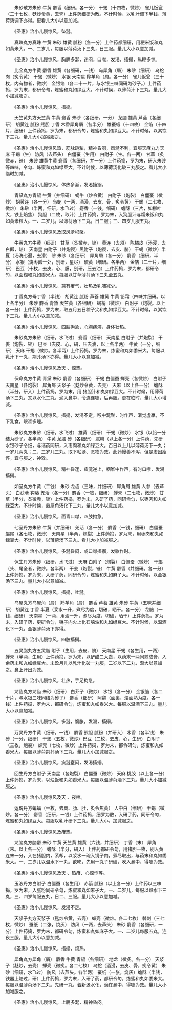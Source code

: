 <!-- { "loadSidebar": true } -->
　　朱砂散方朱砂 牛黄 麝香（细研。各一分） 干蝎（十四枚，微炒） 雀儿饭瓮（二十七枚，麸炒令黄，去壳）上件药细研为散。不计时候，以乳汁调下半钱，薄荷汤调下亦得。更看儿大小以意加减。

　　《圣惠》治小儿慢惊风，坠涎。

　　真珠丸方真珠 牛黄 朱砂 雄黄 腻粉（各一分）上件药都细研，用粳米饭和丸如黄米大。一、二岁儿，每服以薄荷汤下三丸，日三服。量儿大小以意加减。

　　《圣惠》治小儿慢惊风，胸膈多涎，迷闷，口噤，发渴，搐搦，纵睡多惊。

　　比金丸方牛黄 麝香 雄黄（各细研，一钱） 乌犀角（屑） 朱砂（细研） 乌蛇肉（炙令黄） 干蝎（微炒） 水银 天南星 羚羊角（屑。各一分） 雀儿饭瓮（三十枚，内有物者，微炒） 金银箔（各二十一片，与水银三味同研为砂子。）上件药捣，罗为末，都研令匀，炼蜜和丸如绿豆大。不计时候，以薄荷汁下三丸。量儿大小加减服之。

　　《圣惠》治小儿慢惊风，搐搦。

　　天竺黄丸方天竺黄 牛黄 麝香 朱砂（各细研，一分） 龙脑 雄黄 芦荟（各细研） 胡黄连 腻粉 熊胆 丁香 木香犀角屑（各半分） 雄蚕蛾（十四枚） 金箔（十四片，细研）上件药捣，罗为末，都研令匀，炼蜜和丸如绿豆大。不计时候，以粥饮下三丸。量儿大小加减服之。

　　《圣惠》治小儿慢惊风热，筋脉跳掣，精神昏闷，风涎不利，宜服天麻丸方天麻 干蝎（生） 防风（去芦头） 白僵蚕（生用） 白附子（生。各一两） 甘草（炙微赤，锉） 朱砂 雄黄牛黄 麝香（各细研，并一分）上件药捣，罗为末，研入朱砂等四味，令匀、炼蜜和丸如绿豆大。不计时候，以薄荷汤化破三丸服之。看儿大小临时加减。

　　《圣惠》治小儿慢惊风，体热多涎，发渴搐搦。

　　青黛丸方青黛 牛黄（并细研） 蜗牛（炒令黄） 白附子（炮裂） 白僵蚕（微炒） 胡黄连（各一分） 乌蛇（一两，酒浸，去皮、骨，炙令黄） 干蝎（二七枚，微炒） 朱砂（半两，细研，水飞过） 麝香（一钱，细研） 蟾酥（三片，如柳叶大，铁上焙焦） 狗胆（二枚，取汁）上件药捣，罗为末，入狗胆汁与糯米饭和丸如黄米粒大。一、二岁儿，以薄荷汤下三丸，日三服；三、四岁儿服五丸。

　　《圣惠》治小儿慢惊风及取风涎积聚。

　　牛黄丸方牛黄（细研） 甘草（炙微赤，锉） 黄连（去须） 陈橘皮（汤浸，去白瓤，焙） 天南星 白附子（并炮裂）黑附子（炮裂，去皮、脐） 干蝎（微炒）半夏（汤洗七遍，去滑） 砂 朱砂（各细研） 犀角屑（各一分） 麝香（细研，半分） 水银（烧枣瓤一处，别研，星尽） 硫黄（细研。各半两） 金箔（二十片，细研） 巴豆（十枚，去皮、心、膜，别研，压去油）上件药捣，罗为末，都研令匀，以面糊和丸如黍米大。每服以甘草薄荷汤下三丸至五丸。

　　《圣惠》治小儿慢惊风，兼有疳气，壮热及乳哺减少。

　　丁香丸方母丁香（半钱） 胡黄连 腻粉 芦荟 雄黄 牛黄 铅霜（四味并细研。以上各半分） 朱砂 麝香 青黛 天竺黄（各细研） 蝎梢（微炒） 白附子（炮裂。以上各一分）上件药捣，罗为末，取五月五日粽子尖和丸如绿豆大。不计时候，以粥饮下三丸。量儿大小以意加减。

　　《圣惠》治小儿慢惊风，四肢拘急，心胸痰滞，身体壮热。

　　朱砂丸方朱砂（细研，水飞过） 麝香（细研） 天南星 白附子（并炮裂） 干姜（炮裂、锉） 巴豆（去皮、心，研，压去油，以上各半两） 牛黄（一分，细研） 天麻 干蝎（微炒。各半两）上件药捣，罗为末，炼蜜和丸如黍米大。每服以乳汁下一丸，荆芥汤下亦得。量儿大小以意加减。

　　《圣惠》治小儿慢惊风及天 、惊热。

　　保命丸方牛黄 青黛 朱砂 麝香（各细研） 干蝎 白僵蚕 蝉壳（各微炒） 白附子 天南星（各炮裂） 犀角屑 天浆子（麸炒令黄，去壳） 天麻（以上各一分） 蟾酥（半分，研入）上件药捣，罗为末，用 猪胆汁和丸如绿豆大。不计时候，用薄荷汤下三丸，又以水化二丸，滴入鼻中，令连连嚏，后再服。更在临时，量儿大小增减。

　　《圣惠》治小儿慢惊风，搐搦，发渴不定，喉中涎聚，时作声，渐觉虚羸，不下乳食，眼涩多睡。

　　朱砂丸方朱砂（细研，水飞过） 雄黄（细研） 干蝎（微炒） 水银（以铅一分结为砂子。各半两） 牛黄 龙脑 砂（各细研） 腻粉（以上各一分）上件药，先研水银砂子令细，与诸药同研，入枣肉和丸如绿豆大。百日以上儿以薄荷汤下一丸；一岁儿两丸；二、三岁儿三丸。取下粘涎、恶物为效。此药慢善不泻，但是虚困瘦悴，宜与服之，神效。

　　《圣惠》治小儿慢惊风，精神昏迷，痰涎逆上，咽喉中作声，有时口噤，发渴搐搦。

　　如圣丸方牛黄（二钱） 朱砂 龙齿（三味，并细研） 犀角屑 雄黄 人参（去芦头） 白茯苓 钩藤 羌活（各一分）麝香（一钱，细研） 蝉壳（二七枚，微炒） 甘草（半分，炙微赤，锉）上件药捣，罗为末，入研了药，同研令匀，以枣肉和丸如绿豆大。不计时候，煎犀角汤化下三丸，量儿大小以意加减。

　　《圣惠》治小儿慢惊风，面青口噤，四肢拘急。

　　七圣丹方朱砂 牛黄（并细研） 羌活（各一分） 麝香（一钱，细研） 白僵蚕 蝎尾（各七枚，微炒） 天南星（半两，炮裂）上件药捣，罗为末，用枣肉和丸如绿豆大。不计时候，以薄荷汤下三丸。看儿大小加减服之。

　　《圣惠》治小儿慢惊风，多涎昏闷，或口噤搐搦，发歇作时。

　　保生丹方朱砂（细研，水飞过） 天麻 白附子（炮裂） 白僵蚕（微炒） 干蝎（头、尾全者，微炒。各半两） 干姜（炮裂，锉） 牛黄 麝香（并细研。各一分）上件药捣，罗为末，入研了药，同研令匀，炼蜜和丸如麻子大。不计时候，以金银汤下三丸。量儿大小以意加减。

　　《圣惠》治小儿慢惊风，搐搦，吐涎。

　　乌犀丸方乌犀角（屑） 羚羊角（屑） 麝香 芦荟 雄黄 朱砂 牛黄（五味并细研） 胡黄连 丁香 半夏（浆水一升，煮尽为度，切破，晒干。各一分） 龙脑（一钱，细研） 天南星（一两，用酒一升，煮尽为度，切破，晒干）上件药捣，罗为末，入研了药，更研令匀，铫子内火上化石脑油和丸如绿豆大。不计时候，以温酒化下一丸，金银薄荷汤下亦得。

　　《圣惠》治小儿慢惊风，四肢搐搦。

　　五灵脂丸方五灵脂 附子（生用，去皮、脐） 天南星 干蝎（各生用，一两） 蝉壳（半两，生用）上件药捣，罗为末，以酽醋二大盏，以药末一两同煎成膏，入余药末和丸如绿豆大。未盈月儿以乳汁化破一丸服，二岁以下二丸，渐大以意加之。鼻上汗出为效。

　　《圣惠》治小儿慢惊风，壮热，手足拘急。

　　龙齿丸方龙齿 朱砂（细研） 白芥子（微炒） 水银（各一分） 金银箔（各二十片，与水银三味同结为砂子） 麝香（细研） 阿魏（面裹，煨面熟为度。各一钱）上件药捣，罗为末，都研令匀，炼蜜和丸如黍米大。每服以温酒下三丸。量儿大小以意加减。

　　《圣惠》治小儿慢惊风，多涎，腹胀，发渴，搐搦。

　　万灵丹方牛黄（细研，一钱） 麝香 熊胆 腻粉（并研入） 木香（各半钱） 朱砂（一分，细研） 干蝎（五枚，微炒）巴豆（二枚，去皮、心，生研） 白附子（三枚，炮裂） 蝉壳（七枚，微炒）上件药捣，罗为末，都令研匀，炼蜜和丸如黍米大。每服以薄荷荆芥汤下三丸。量儿大小加减服之。

　　《圣惠》治小儿慢惊风，痰涎壅闷，发渴搐搦。

　　回生丹方白附子 天南星（各炮裂） 白僵蚕（微炒） 天麻 桃胶（以上各一分）上件药捣，罗为末，以烂饭和丸如黍米大。每服以温薄荷酒下三丸。量儿大小加减服之。

　　《圣惠》治小儿慢惊风及天 、夜啼。

　　返魂丹方蝙蝠（一枚，去翼、肠、肚，炙令焦黄） 人中白（细研） 干蝎（微炒。各一分） 麝香（细研，一钱）上件药捣，细罗为散，入研了药，同研令匀，炼蜜和丸如绿豆大。每服以乳汁研下三丸。量儿大小，加减服之。

　　《圣惠》治小儿慢惊风及疳热。

　　龙脑丸方脑麝 朱砂 牛黄 天竺黄 雄黄（六钱，并细研） 丁香（末） 犀角（末。以上各一分） 蟾酥（半分，研入）上件药都研令匀，用猪胆一枚，别入黄连末一分，入在猪胆内，系却，以浆水一碗入铫子内，煮尽取出，与药末和丸如黍米大。一、二岁儿以温水下一丸。欲吃，先用一丸子研破，吹入鼻中，得嚏为效。

　　《圣惠》治小儿慢惊风及天 、热疳、心惊悸等。

　　玉液丹方白附子 白僵蚕（各生用） 赤箭 腻粉（以上各一分）上件药以三味捣，罗为末，入腻粉同研令匀，炼蜜和丸如麻子大。一、二岁儿，每服以熟水下三丸，三、四岁每服五丸，日二、三服。量儿大小以意加减。

　　《圣惠》治小儿慢惊风，发渴不定。

　　天浆子丸方天浆子（麸炒令黄，去壳） 蝉壳（微炒。各二七枚） 棘刺（三七枚，微炒） 蚕纸（二张，烧灰） 防风（一两，去芦头） 朱砂 麝香（各细研，一分）上件药捣，罗为末，都研令匀，炼蜜和丸如麻子大。一、二岁儿每服五丸，连夜三服。量儿大小以意加减。

　　《圣惠》治小儿慢惊风，搐搦，烦热。

　　犀角丸方犀角（屑） 麝香 牛黄 青黛（各细研） 地龙（微炙。各一分） 天浆子（麸炒，去壳） 蝉壳（微炙。各二七枚） 乌蛇（酒浸，去皮、骨，炙令黄） 朱砂（细研，水飞过） 防风（去芦头。各半两） 蚕纸（一张，烧灰）蟾酥（半钱，铁器上焙过，研）上件药捣，罗为末，入研了药，都研令匀，炼蜜和丸如黍米大。每服以温薄荷汤下二丸。先研一丸，着新汲水化，滴在鼻中，得嚏为效。量儿大小加减服之。

　　《圣惠》治小儿慢惊风，上膈多涎，精神昏闷。

